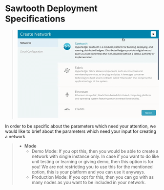 # Sawtooth Deployment Specifications

> ![](./images/network-creation-sawtooth.gif)

In order to be specific about the parameters which need your attention, we would like to brief about the parameters which need your input for creating a network

> *   **Mode**
>     *   Demo Mode: If you opt this, then you would be able to create a network with single instance only. In case if you want to do like unit testing or learning or giving demo, then this option is for you! We are not restricting you to use this for the mentioned option, this is your platform and you can use it anyways.
>     *   Production Mode: If you opt for this, then you can go with as many nodes as you want to be included in your network.